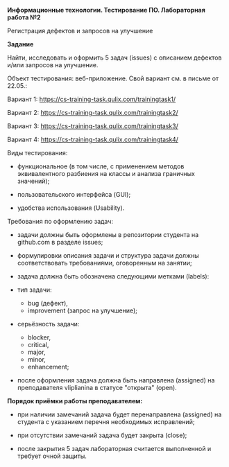**Информационные технологии. Тестирование ПО. Лабораторная работа №2**

Регистрация дефектов и запросов на улучшение 

**Задание**

Найти, исследовать и оформить 5 задач (issues) с описанием дефектов и/или запросов на улучшение. 

Объект тестирования: веб-приложение. Свой вариант см. в письме от 22.05.:

Вариант 1: https://cs-training-task.qulix.com/trainingtask1/

Вариант 2: https://cs-training-task.qulix.com/trainingtask2/

Вариант 3: https://cs-training-task.qulix.com/trainingtask3/

Вариант 4: https://cs-training-task.qulix.com/trainingtask4/

Виды тестирования: 

- функциональное (в том числе, с применением методов эквивалентного разбиения на классы и анализа граничных значений);

- пользовательского интерфейса (GUI);

- удобства использования (Usability).

Требования по оформлению задач:

- задачи должны быть оформлены в репозитории студента на github.com в разделе issues;

- формулировки описания задачи и структура задачи должны соответствовать требованиями, оговоренным на занятии;

- задача должна быть обозначена следующими метками (labels):

 -  тип задачи:

	- bug (дефект),
	- improvement (запрос на улучшение);

 - серьёзность задачи: 

	- blocker,
	- critical,
	- major,
	- minor,
	- enhancement;  
	
- после оформления задача должна быть направлена (assigned) на преподавателя vliplianina в статусе "открыта" (open).


**Порядок приёмки работы преподавателем:**

- при наличии замечаний задача будет перенаправлена (assigned) на студента с указанием перечня необходимых исправлений;

- при отсутствии замечаний задача будет закрыта (close);

- после закрытия 5 задач лабораторная считается выполненной и требует очной защиты.

